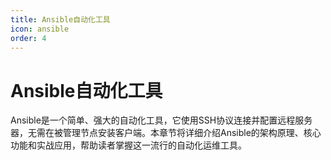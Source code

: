 ```yaml
---
title: Ansible自动化工具
icon: ansible
order: 4
---
```


# Ansible自动化工具

Ansible是一个简单、强大的自动化工具，它使用SSH协议连接并配置远程服务器，无需在被管理节点安装客户端。本章节将详细介绍Ansible的架构原理、核心功能和实战应用，帮助读者掌握这一流行的自动化运维工具。
